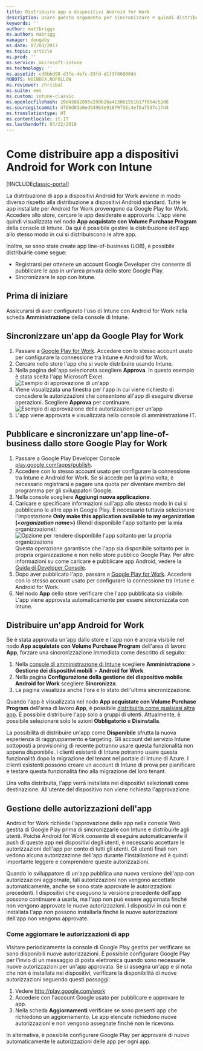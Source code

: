 ```yaml
---
title: Distribuire app a dispositivi Android for Work
description: Usare questo argomento per sincronizzare e quindi distribuire app ai dispositivi Android for Work da Google Play for Work.
keywords: ''
author: mattbriggs
ms.author: mabrigg
manager: dougeby
ms.date: 07/03/2017
ms.topic: article
ms.prod: ''
ms.service: microsoft-intune
ms.technology: ''
ms.assetid: cd0bbd90-d3fe-4efc-83fd-d1f3f86800d4
ROBOTS: NOINDEX,NOFOLLOW
ms.reviewer: chrisbal
ms.suite: ems
ms.custom: intune-classic
ms.openlocfilehash: 20d43882895e299b26a4130b1551b17f054c52d6
ms.sourcegitcommit: df60d03a0ed54964e91879f56c4ef0a7507c17d4
ms.translationtype: HT
ms.contentlocale: it-IT
ms.lasthandoff: 03/22/2018
---
```

# <a name="how-to-deploy-apps-to-android-for-work-devices-with-intune"></a>Come distribuire app a dispositivi Android for Work con Intune

[!INCLUDE[classic-portal](../includes/classic-portal.md)]

La distribuzione di app a dispositivi Android for Work avviene in modo diverso rispetto alla distribuzione a dispositivi Android standard. Tutte le app installate per Android for Work provengono da Google Play for Work. Accedere allo store, cercare le app desiderate e approvarle.
L'app viene quindi visualizzata nel nodo **App acquistate con Volume Purchase Program** della console di Intune. Da qui è possibile gestire la distribuzione dell'app allo stesso modo in cui si distribuiscono le altre app.

Inoltre, se sono state create app line-of-business (LOB), è possibile distribuirle come segue:
- Registrarsi per ottenere un account Google Developer che consente di pubblicare le app in un'area privata dello store Google Play.
- Sincronizzare le app con Intune.

## <a name="before-you-start"></a>Prima di iniziare

Assicurarsi di aver configurato l'uso di Intune con Android for Work nella scheda **Amministrazione** della console di Intune.

## <a name="synchronize-an-app-from-the-google-play-for-work-store"></a>Sincronizzare un'app da Google Play for Work


1. Passare a [Google Play for Work](https://play.google.com/work). Accedere con lo stesso account usato per configurare la connessione tra Intune e Android for Work.
2. Cercare nello store l'app che si vuole distribuire usando Intune.
3. Nella pagina dell'app selezionata scegliere **Approva**. In questo esempio è stata scelta l'app Microsoft Excel.<br>
  ![Esempio di approvazione di un'app](media/approve.png)
4. Viene visualizzata una finestra per l'app in cui viene richiesto di concedere le autorizzazioni che consentono all'app di eseguire diverse operazioni. Scegliere **Approva** per continuare.<br>
  ![Esempio di approvazione delle autorizzazioni per un'app](media/approve-app-permissions.png)
5. L'app viene approvata e visualizzata nella console di amministrazione IT.

## <a name="publish-then-synchronize-a-line-of-business-app-from-the-google-play-for-work-store"></a>Pubblicare e sincronizzare un'app line-of-business dallo store Google Play for Work

1. Passare a Google Play Developer Console [play.google.com/apps/publish](https://play.google.com/apps/publish).
2. Accedere con lo stesso account usato per configurare la connessione tra Intune e Android for Work. Se si accede per la prima volta, è necessario registrarsi e pagare una quota per diventare membro del programma per gli sviluppatori Google.
3. Nella console scegliere **Aggiungi nuova applicazione**.
4. Caricare e specificare informazioni sull'app allo stesso modo in cui si pubblicano le altre app in Google Play. È necessario tuttavia selezionare l'impostazione **Only make this application available to my organization (<*organization name*>)** (Rendi disponibile l'app soltanto per la mia organizzazione):<br>
  ![Opzione per rendere disponibile l'app soltanto per la propria organizzazione](media/restrict.png)<br>
Questa operazione garantisce che l'app sia disponibile soltanto per la propria organizzazione e non nello store pubblico Google Play.
Per altre informazioni su come caricare e pubblicare app Android, vedere la [Guida di Developer Console](https://support.google.com/googleplay/android-developer/answer/113469).
5. Dopo aver pubblicato l'app, passare a [Google Play for Work](https://play.google.com/work). Accedere con lo stesso account usato per configurare la connessione tra Intune e Android for Work.
6. Nel nodo **App** dello store verificare che l'app pubblicata sia visibile. L'app viene approvata automaticamente per essere sincronizzata con Intune.

## <a name="deploy-an-android-for-work-app"></a>Distribuire un'app Android for Work

Se è stata approvata un'app dallo store e l'app non è ancora visibile nel nodo **App acquistate con Volume Purchase Program** dell'area di lavoro **App**, forzare una sincronizzazione immediata come descritto di seguito:

1. Nella [console di amministrazione di Intune](https://manage.microsoft.com) scegliere **Amministrazione** > **Gestione dei dispositivi mobili** > **Android for Work**.
2. Nella pagina **Configurazione della gestione del dispositivo mobile Android for Work** scegliere **Sincronizza**.
3. La pagina visualizza anche l'ora e lo stato dell'ultima sincronizzazione.

Quando l'app è visualizzata nel nodo **App acquistate con Volume Purchase Program** dell'area di lavoro **App**, è possibile [distribuirla come qualsiasi altra app](deploy-apps-in-microsoft-intune.md). È possibile distribuire l'app solo a gruppi di utenti. Attualmente, è possibile selezionare solo le azioni **Obbligatorio** e **Disinstalla**.

La possibilità di distribuire un'app come **Disponibile** sfrutta la nuova esperienza di raggruppamento e targeting. Gli account del servizio Intune sottoposti a provisioning di recente potranno usare questa funzionalità non appena disponibile. I clienti esistenti di Intune potranno usare questa funzionalità dopo la migrazione del tenant nel portale di Intune di Azure. I clienti esistenti possono creare un account di Intune di prova per pianificare e testare questa funzionalità fino alla migrazione del loro tenant.

Una volta distribuita, l'app verrà installata nei dispositivi selezionati come destinazione. All'utente del dispositivo non viene richiesta l'approvazione.

## <a name="manage-app-permissions"></a>Gestione delle autorizzazioni dell'app
Android for Work richiede l'approvazione delle app nella console Web gestita di Google Play prima di sincronizzarle con Intune e distribuirle agli utenti.  Poiché Android for Work consente di eseguire automaticamente il push di queste app nei dispositivi degli utenti, è necessario accettare le autorizzazioni dell'app per conto di tutti gli utenti.  Gli utenti finali non vedono alcuna autorizzazione dell'app durante l'installazione ed è quindi importante leggere e comprendere queste autorizzazioni.

Quando lo sviluppatore di un'app pubblica una nuova versione dell'app con autorizzazioni aggiornate, tali autorizzazioni non vengono accettate automaticamente, anche se sono state approvate le autorizzazioni precedenti. I dispositivi che eseguono la versione precedente dell'app possono continuare a usarla, ma l'app non può essere aggiornata finché non vengono approvate le nuove autorizzazioni. I dispositivi in cui non è installata l'app non possono installarla finché le nuove autorizzazioni dell'app non vengono approvate.

### <a name="how-to-update-app-permissions"></a>Come aggiornare le autorizzazioni di app

Visitare periodicamente la console di Google Play gestita per verificare se sono disponibili nuove autorizzazioni. È possibile configurare Google Play per l'invio di un messaggio di posta elettronica quando sono necessarie nuove autorizzazioni per un'app approvata. Se si assegna un'app e si nota che non è installata nei dispositivi, verificare la disponibilità di nuove autorizzazioni seguendo questi passaggi:

1. Vedere http://play.google.com/work
2. Accedere con l'account Google usato per pubblicare e approvare le app.
3. Nella scheda **Aggiornamenti** verificare se sono presenti app che richiedono un aggiornamento.  Le app elencate richiedono nuove autorizzazioni e non vengono assegnate finché non le ricevono.  

In alternativa, è possibile configurare Google Play per approvare di nuovo automaticamente le autorizzazioni delle app per ogni app. 
